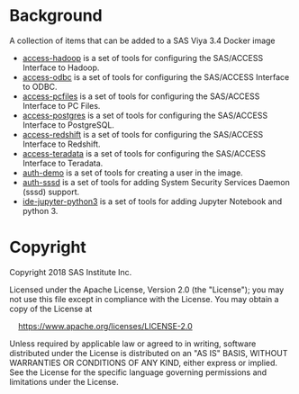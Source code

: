 # Background
A collection of items that can be added to a SAS Viya 3.4 Docker image

* [access-hadoop](access-hadoop/README.md) is a set of tools for configuring the SAS/ACCESS Interface to Hadoop.
* [access-odbc](access-odbc/README.md) is a set of tools for configuring the SAS/ACCESS Interface to ODBC.
* [access-pcfiles](access-pcfiles/README.md) is a set of tools for configuring the SAS/ACCESS Interface to PC Files.
* [access-postgres](access-postgres/README.md) is a set of tools for configuring the SAS/ACCESS Interface to PostgreSQL.
* [access-redshift](access-redshift/README.md) is a set of tools for configuring the SAS/ACCESS Interface to Redshift.
* [access-teradata](access-teradata/README.md) is a set of tools for configuring the SAS/ACCESS Interface to Teradata.
* [auth-demo](auth-demo/README.md) is a set of tools for creating a user in the image.
* [auth-sssd](auth-sssd/README.md) is a set of tools for adding System Security Services Daemon (sssd) support.
* [ide-jupyter-python3](ide-jupyter-python3/README.md) is a set of tools for adding Jupyter Notebook and python 3.

# Copyright

Copyright 2018 SAS Institute Inc.

Licensed under the Apache License, Version 2.0 (the "License");
you may not use this file except in compliance with the License.
You may obtain a copy of the License at

&nbsp;&nbsp;&nbsp;&nbsp;https://www.apache.org/licenses/LICENSE-2.0

Unless required by applicable law or agreed to in writing, software
distributed under the License is distributed on an "AS IS" BASIS,
WITHOUT WARRANTIES OR CONDITIONS OF ANY KIND, either express or implied.
See the License for the specific language governing permissions and
limitations under the License.
